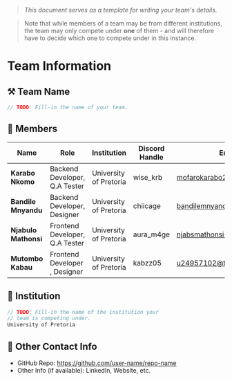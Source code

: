> *This document serves as a template for writing your team's details.*

> Note that while members of a team may be from different institutions, the team may only compete under **one** of them - and will therefore have to decide which one to compete under in this instance.

# Team Information

## ⚒️ Team Name
``` c
// TODO: Fill-in the name of your team.
```

## 👥 Members
| Name     | Role                | Institution           | Discord Handle | Email |
|----------|---------------------|-----------------------| -------------------|-------------|
| **Karabo Nkomo** | Backend Developer, Q.A Tester | University of Pretoria | wise_krb | <mofarokarabo250@gmail.com> |
| **Bandile Mnyandu** | Backend Developer, Designer  | University of Pretoria | chiicage |<bandilemnyandu12@gmail.com> |
| **Njabulo Mathonsi** | Frontend Developer, Q.A Tester | University of Pretoria | aura_m4ge | <njabsmathonsi52@gmail.com> |
| **Mutombo Kabau** | Frontend Developer , Designer | University of Pretoria | kabzz05 | <u24957102@tuks.co.za> |

## 🏫 Institution
``` c
// TODO: Fill-in the name of the institution your
// team is competing under.
University of Pretoria
```

## 📧 Other Contact Info
- GitHub Repo: <https://github.com/user-name/repo-name>
- Other Info (if available): LinkedIn, Website, etc.
